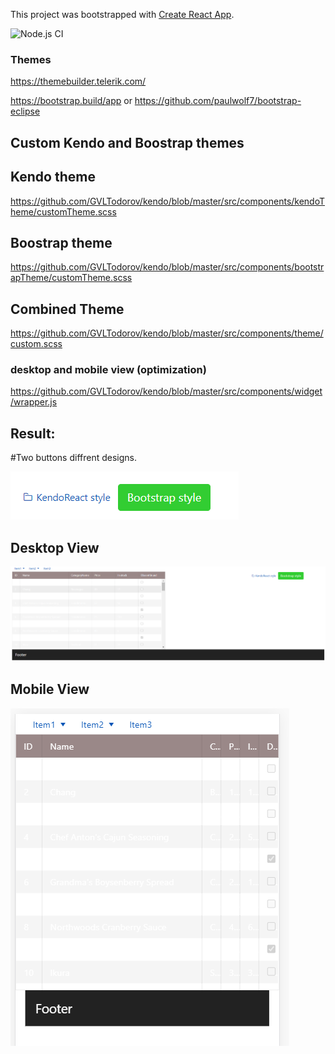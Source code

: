 This project was bootstrapped with [Create React App](https://github.com/facebook/create-react-app).

![Node.js CI](https://github.com/GVLTodorov/kendo/workflows/Node.js%20CI/badge.svg?branch=master)

### Themes

https://themebuilder.telerik.com/

https://bootstrap.build/app or https://github.com/paulwolf7/bootstrap-eclipse

## Custom Kendo and Boostrap themes

## Kendo theme
https://github.com/GVLTodorov/kendo/blob/master/src/components/kendoTheme/customTheme.scss

## Boostrap theme
https://github.com/GVLTodorov/kendo/blob/master/src/components/bootstrapTheme/customTheme.scss

## Combined Theme
https://github.com/GVLTodorov/kendo/blob/master/src/components/theme/custom.scss

### desktop and mobile view (optimization)
https://github.com/GVLTodorov/kendo/blob/master/src/components/widget/wrapper.js

## Result:

#Two buttons diffrent designs.

![img](https://github.com/GVLTodorov/kendo/blob/master/images/063c5107-b6d1-440c-b3d5-5da2909879a6.png)

## Desktop View
![img](https://github.com/GVLTodorov/kendo/blob/master/images/8b165bc1-4d46-4a59-b424-2fa607793704.png)

## Mobile View
![img](https://github.com/GVLTodorov/kendo/blob/master/images/9d6619d4-e07b-4c87-875c-fa3cdbfc9006.png)

